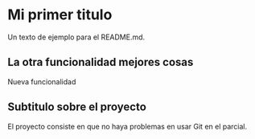 # Mi primer titulo

Un texto de ejemplo para el README.md.

## La otra funcionalidad mejores cosas

Nueva funcionalidad 
## Subtitulo sobre el proyecto

El proyecto consiste en que no haya problemas en usar Git en el parcial.
